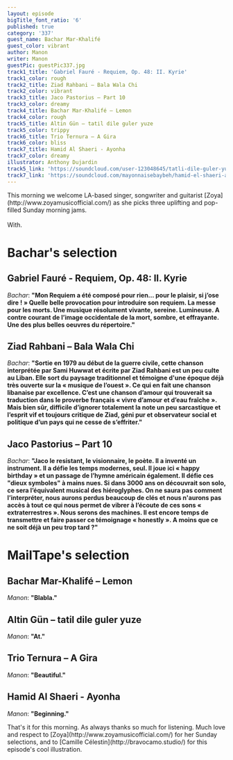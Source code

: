 ```yaml
---
layout: episode
bigTitle_font_ratio: '6'
published: true
category: '337'
guest_name: Bachar Mar-Khalifé
guest_color: vibrant
author: Manon
writer: Manon
guestPic: guestPic337.jpg
track1_title: 'Gabriel Fauré - Requiem, Op. 48: II. Kyrie'
track1_color: rough
track2_title: Ziad Rahbani – Bala Wala Chi
track2_color: vibrant
track3_title: Jaco Pastorius – Part 10
track3_color: dreamy
track4_title: Bachar Mar-Khalifé – Lemon
track4_color: rough
track5_title: Altin Gün – tatil dile guler yuze
track5_color: trippy
track6_title: Trio Ternura – A Gira
track6_color: bliss
track7_title: Hamid Al Shaeri - Ayonha
track7_color: dreamy
illustrator: Anthony Dujardin
track5_link: 'https://soundcloud.com/user-123048645/tatli-dile-guler-yuze'
track7_link: 'https://soundcloud.com/mayonnaisebaybeh/hamid-el-shaeri-ayonha'
---
```

<p id="introduction">This morning we welcome LA-based singer, songwriter and guitarist [Zoya](http://www.zoyamusicofficial.com/) as she picks three uplifting and pop-filled Sunday morning jams.
<br><br>
With.</p>


# Bachar's selection

## Gabriel Fauré - Requiem, Op. 48: II. Kyrie
_Bachar_: **"**Mon Requiem a été composé pour rien… pour le plaisir, si j’ose dire ! » Quelle belle provocation pour introduire son requiem. La messe pour les morts. Une musique résolument vivante, sereine. Lumineuse. A contre courant de l’image occidentale de la mort, sombre, et effrayante. Une des plus belles oeuvres du répertoire.**"**

## Ziad Rahbani – Bala Wala Chi
_Bachar_: **"**Sortie en 1979 au début de la guerre civile, cette chanson interprétée par Sami Huwwat et écrite par Ziad Rahbani est un peu culte au Liban. Elle sort du paysage traditionnel et témoigne d'une époque déjà très ouverte sur la « musique de l’ouest ». Ce qui en fait une chanson libanaise par excellence. C’est une chanson d’amour qui trouverait sa traduction dans le proverbe français « vivre d’amour et d’eau fraîche ». Mais bien sûr, difficile d’ignorer totalement la note un peu sarcastique et l’esprit vif et toujours critique de Ziad, géni pur et observateur social et politique d’un pays qui ne cesse de s’effriter.**"**

## Jaco Pastorius – Part 10
_Bachar_: **"**Jaco le resistant, le visionnaire, le poète. Il a inventé un instrument. Il a défie les temps modernes, seul. Il joue ici « happy birthday » et un passage de l’hymne américain également. Il défie ces "dieux symboles" à mains nues. Si dans 3000 ans on découvrait son solo, ce sera l’équivalent musical des hiéroglyphes. On ne saura pas comment l’interpréter, nous aurons perdus beaucoup de clés et nous n'aurons pas accès à tout ce qui nous permet de vibrer à l’écoute de ces sons « extraterrestres ». Nous serons des machines. Il est encore temps de transmettre et faire passer ce témoignage « honestly ». A moins que ce ne soit déjà un peu trop tard ?**"**


# MailTape's selection

## Bachar Mar-Khalifé – Lemon
_Manon_: **"**Blabla.**"**

## Altin Gün – tatil dile guler yuze
_Manon_: **"**At.**"**

## Trio Ternura – A Gira
_Manon_: **"**Beautiful.**"**

## Hamid Al Shaeri - Ayonha
_Manon_: **"**Beginning.**"**


<p id="outroduction">That's it for this morning. As always thanks so much for listening. Much love and respect to [Zoya](http://www.zoyamusicofficial.com/) for her Sunday selections, and to [Camille Célestin](http://bravocamo.studio/) for this episode's cool illustration.</p>
